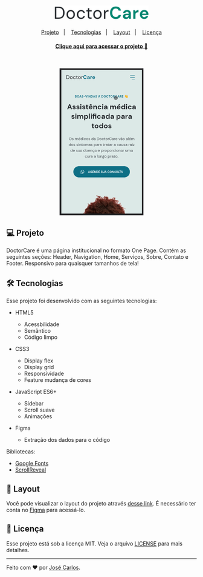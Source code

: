 <h1 align="center">
  <img alt="doctor care logo" title="beauty salon" src="/assets/Logo.svg" width="250px" />
</h1>

<p align="center">
<a href="#-projeto">Projeto</a>&nbsp;&nbsp;&nbsp;|&nbsp;&nbsp;&nbsp;
  <a href="#-tecnologias">Tecnologias</a>&nbsp;&nbsp;&nbsp;|&nbsp;&nbsp;&nbsp;
  <a href="#-layout">Layout</a>&nbsp;&nbsp;&nbsp;|&nbsp;&nbsp;&nbsp;
  <a href="#-licença">Licença</a>
</p>

<h4 align="center"><a target="_blank" href="https://carlos3274.github.io/DoctorCare/">Clique aqui para acessar o projeto 🔗</a></h4>
<br>
<p align="center">
  <img alt="Preview" src="/assets/doctor-care.gif" width="222" height="388">
</p>

## 💻 Projeto

DoctorCare é uma página institucional no formato One Page. Contém as seguintes seções: Header, Navigation, Home, Serviços, Sobre, Contato e Footer. Responsivo para quaisquer tamanhos de tela!

## 🛠️ Tecnologias

Esse projeto foi desenvolvido com as seguintes tecnologias:

- HTML5
  * Acessbilidade
  * Semântico
  * Código limpo

- CSS3
  * Display flex
  * Display grid
  * Responsividade
  * Feature mudança de cores
- JavaScript ES6+
  * Sidebar
  * Scroll suave
  * Animações
- Figma
  * Extração dos dados para o código

Bibliotecas:

- [Google Fonts](https://fonts.google.com/)
- [ScrollReveal](https://scrollrevealjs.org)

## 🔖 Layout

Você pode visualizar o layout do projeto através [desse link](https://www.figma.com/file/hNEDYbRHbgbDZOjEZT0ZE7/DoctorCare). É necessário ter conta no [Figma](https://figma.com) para acessá-lo.

## 📝 Licença

Esse projeto está sob a licença MIT. Veja o arquivo [LICENSE](LICENSE) para mais detalhes.

---

Feito com ♥ por [José Carlos](https://www.linkedin.com/in/zecapontes/).
